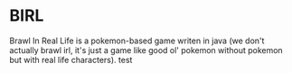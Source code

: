 # BIRL
Brawl In Real Life is a pokemon-based game writen in java (we don't actually brawl irl, it's just a game like good ol' pokemon without pokemon but with real life characters). test
